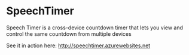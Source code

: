 SpeechTimer
===========

Speech Timer is a cross-device countdown timer that lets you view and control the same countdown from multiple devices

See it in action here: http://speechtimer.azurewebsites.net
